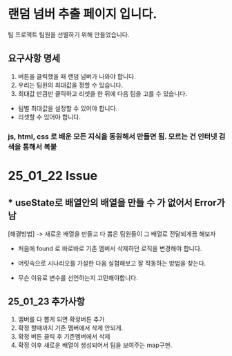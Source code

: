 # 랜덤 넘버 추출 페이지 입니다.

팀 프로젝트 팀원을 선별하기 위해 만들었습니다.

## 요구사항 명세

1. 버튼을 클릭했을 때 랜덤 넘버가 나와야 합니다.
2. 우리는 팀원의 최대값을 정할 수 있습니다.
3. 최대값 만큼만 클릭하고 리셋을 한 뒤에 다음 팀을 고를 수 있습니다.

- 팀별 최대값을 설정할 수 있어야 합니다.
- 리셋할 수 있어야 합니다.

### js, html, css 로 배운 모든 지식을 동원해서 만들면 됨. 모르는 건 인터넷 검색을 통해서 복붙

# 25_01_22 Issue

## \* useState로 배열안의 배열을 만들 수 가 없어서 Error가 남

[해결방법] -> 새로운 배열을 만들고 다 뽑은 팀원들이 그 배열로 전달되게끔 해보자

- 처음에 found 로 바로바로 기존 멤버서 삭제하던 로직을 변경해야 합니다.
- 머릿속으로 시나리오를 가설한 다음 실험해보고 잘 작동하는 방법을 찾는다.

- 무슨 이유로 변수를 선언하는지 고민해야합니다.

## 25_01_23 추가사항

1. 멤버를 다 뽑게 되면 확정버튼 추가
2. 확정 할때까지 기존 멤버에서 삭제 안되게.
3. 확정 버튼 클릭 후 기존멤버에서 삭제
4. 확정 이후 새로운 배열이 생성되어서 팀을 보여주는 map구현.
